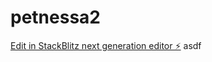 # petnessa2

[Edit in StackBlitz next generation editor ⚡️](https://stackblitz.com/~/github.com/migasrias2/petnessa2)
asdf